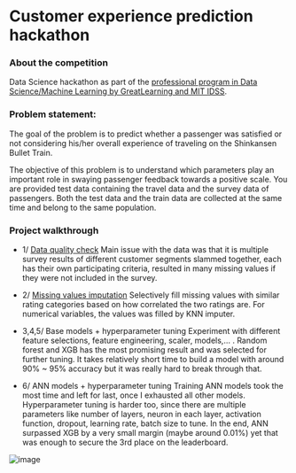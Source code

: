 # Customer experience prediction hackathon

### About the competition
Data Science hackathon as part of the [professional program in Data Science/Machine Learning by GreatLearning and MIT IDSS](https://olympus.mygreatlearning.com/eportfolio).

### Problem statement:
The goal of the problem is to predict whether a passenger was satisfied or not considering his/her overall experience of traveling on the Shinkansen Bullet Train.

The objective of this problem is to understand which parameters play an important role in swaying passenger feedback towards a positive scale. You are provided test data containing the travel data and the survey data of passengers. Both the test data and the train data are collected at the same time and belong to the same population.

### Project walkthrough
- 1/ [Data quality check](https://github.com/khannnng/customer-experience-prediction-hackathon/blob/main/1.%20EDA%20%2B%20Fill%20null.ipynb)
Main issue with the data was that it is multiple survey results of different customer segments slammed together, each has their own participating criteria, resulted in many missing values if they were not included in the survey.

- 2/ [Missing values imputation](https://github.com/khannnng/customer-experience-prediction-hackathon/blob/main/2.0%20KNNImputing.ipynb)
Selectively fill missing values with similar rating categories based on how correlated the two ratings are. For numerical variables, the values was filled by KNN imputer. 
  
- 3,4,5/ Base models + hyperparameter tuning
Experiment with different feature selections, feature engineering, scaler, models,... . Random forest and XGB has the most promising result and was selected for further tuning.
It takes relatively short time to build a model with around 90% ~ 95% accuracy but it was really hard to break through that.

- 6/ ANN models + hyperparameter tuning
Training ANN models took the most time and left for last, once I exhausted all other models. Hyperparameter tuning is harder too, since there are multiple parameters like number of layers, neuron in each layer, activation function, dropout, learning rate, batch size to tune. In the end, ANN surpassed XGB by a very small margin (maybe around 0.01%) yet that was enough to secure the 3rd place on the leaderboard.

![image](https://github.com/khannnng/customer-experience-prediction-hackathon/assets/112837341/da5f7234-e7ec-4efa-9a31-99ce0984b82a)

